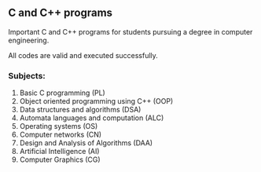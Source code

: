 ## C and C++ programs

Important C and C++ programs for students pursuing a degree in computer engineering.

All codes are valid and executed successfully.

### Subjects:

1. Basic C programming (PL)
2. Object oriented programming using C++ (OOP)
3. Data structures and algorithms (DSA)
4. Automata languages and computation (ALC)
5. Operating systems (OS)
6. Computer networks (CN)
7. Design and Analysis of Algorithms (DAA)
8. Artificial Intelligence (AI)
9. Computer Graphics (CG)
